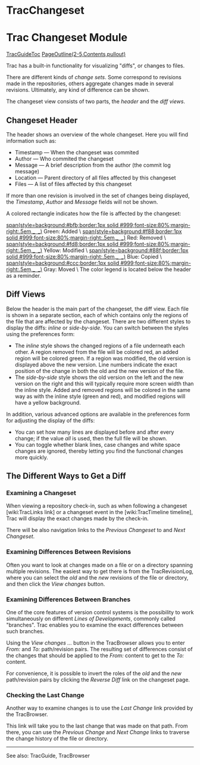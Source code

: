# TracChangeset
# Trac Changeset Module

[TracGuideToc](TracGuideToc.md)
[PageOutline(2-5,Contents,pullout)](PageOutline(2-5,Contents,pullout).md)

Trac has a built-in functionality for visualizing "diffs", or changes to files.

There are different kinds of _change sets_.  Some correspond to revisions made in the repositories, others aggregate changes made in several revisions. Ultimately, any kind of difference can be shown.

The changeset view consists of two parts, the _header_ and the _diff views_.

## Changeset Header

The header shows an overview of the whole changeset.
Here you will find information such as:

 * Timestamp — When the changeset was commited
 * Author — Who commited the changeset
 * Message — A brief description from the author (the commit log message)
 * Location — Parent directory of all files affected by this changeset
 * Files — A list of files affected by this changeset

If more than one revision is involved in the set of changes being displayed, the _Timestamp_, _Author_ and _Message_ fields will not be shown.

A colored rectangle indicates how the file is affected by the changeset:

 [span(style=background:#bfb;border:1px solid #999;font-size:80%;margin-right:.5em,_  _)](span(style=background:#bfb;border:1px_solid_#999;font-size:80%;margin-right:.5em,_ __).md) Green: Added \\
 [span(style=background:#f88;border:1px solid #999;font-size:80%;margin-right:.5em,_  _)](span(style=background:#f88;border:1px_solid_#999;font-size:80%;margin-right:.5em,_ __).md) Red: Removed \\
 [span(style=background:#fd8;border:1px solid #999;font-size:80%;margin-right:.5em,_  _)](span(style=background:#fd8;border:1px_solid_#999;font-size:80%;margin-right:.5em,_ __).md) Yellow: Modified \\
 [span(style=background:#88f;border:1px solid #999;font-size:80%;margin-right:.5em,_  _)](span(style=background:#88f;border:1px_solid_#999;font-size:80%;margin-right:.5em,_ __).md) Blue: Copied \\
 [span(style=background:#ccc;border:1px solid #999;font-size:80%;margin-right:.5em,_  _)](span(style=background:#ccc;border:1px_solid_#999;font-size:80%;margin-right:.5em,_ __).md) Gray: Moved \\
The color legend is located below the header as a reminder.

## Diff Views

Below the header is the main part of the changeset, the diff view. Each file is shown in a separate section, each of which contains only the regions of the file that are affected by the changeset. There are two different styles to display the diffs: _inline_ or _side-by-side_. You can switch between the styles using the preferences form:

 * The _inline_ style shows the changed regions of a file underneath each other. A region removed from the file will be colored red, an added region will be colored green. If a region was modified, the old version is displayed above the new version. Line numbers indicate the exact position of the change in both the old and the new version of the file.
 * The _side-by-side_ style shows the old version on the left and the new version on the right and this will typically require more screen width than the inline style. Added and removed regions will be colored in the same way as with the inline style (green and red), and modified regions will have a yellow background.

In addition, various advanced options are available in the preferences form for adjusting the display of the diffs:
 * You can set how many lines are displayed before and after every change; if the value _all_ is used, then the full file will be shown.
 * You can toggle whether blank lines, case changes and white space changes are ignored, thereby letting you find the functional changes more quickly.

## The Different Ways to Get a Diff

### Examining a Changeset

When viewing a repository check-in, such as when following a changeset [wiki:TracLinks link] or a changeset event in the [wiki:TracTimeline timeline], Trac will display the exact changes made by the check-in.

There will be also navigation links to the _Previous Changeset_ to and _Next Changeset_.

### Examining Differences Between Revisions

Often you want to look at changes made on a file or on a directory spanning multiple revisions. The easiest way to get there is from the TracRevisionLog, where you can select the _old_ and the _new_ revisions of the file or directory, and then click the _View changes_ button.

### Examining Differences Between Branches

One of the core features of version control systems is the possibility to work simultaneously on different _Lines of Developments_, commonly called "branches". Trac enables you to examine the exact differences between such branches.

Using the *View changes ...* button in the TracBrowser allows you to enter _From:_ and _To:_ path/revision pairs. The resulting set of differences consist of the changes that should be applied to the _From:_ content to get to the _To:_ content.

For convenience, it is possible to invert the roles of the _old_ and the _new_ path/revision pairs by clicking the _Reverse Diff_ link on the changeset page.

### Checking the Last Change

Another way to examine changes is to use the _Last Change_ link provided by the TracBrowser.

This link will take you to the last change that was made on that path. From there, you can use the _Previous Change_ and _Next Change_ links to traverse the change history of the file or directory.

----
See also: TracGuide, TracBrowser
